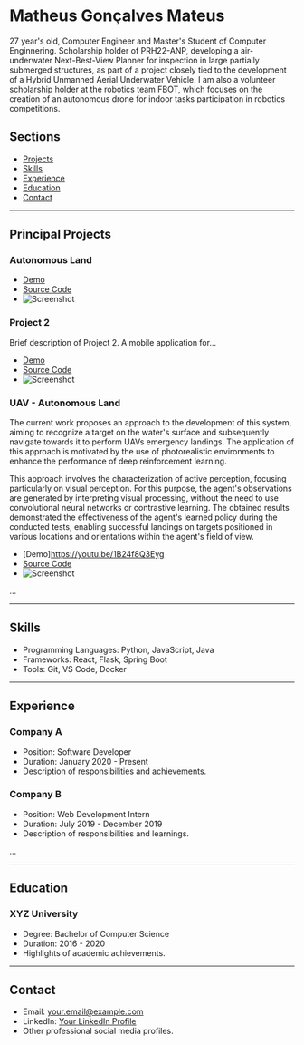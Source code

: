 # Matheus Gonçalves Mateus

27 year's old, Computer Engineer and Master's Student of Computer Enginnering. Scholarship holder of PRH22-ANP, developing a air-underwater Next-Best-View Planner for inspection in large partially submerged structures, as part of a project closely tied to the development of a Hybrid Unmanned Aerial Underwater Vehicle. I am also a volunteer scholarship holder at the robotics team FBOT, which focuses on the creation of an autonomous drone for indoor tasks participation in robotics competitions.

## Sections

- [Projects](#projects)
- [Skills](#skills)
- [Experience](#experience)
- [Education](#education)
- [Contact](#contact)

---

## Principal Projects

### Autonomous Land



- [Demo](project-1/demo)
- [Source Code](project-1/source-code)
- ![Screenshot](project-1/screenshot.png)

### Project 2

Brief description of Project 2. A mobile application for...

- [Demo](project-2/demo)
- [Source Code](project-2/source-code)
- ![Screenshot](project-2/screenshot.png)

### UAV - Autonomous Land

The current work proposes an approach to the development of this system, aiming to recognize a target on the water's surface and subsequently navigate towards it to perform UAVs emergency landings. The application of this approach is motivated by the use of photorealistic environments to enhance the performance of deep reinforcement learning.

This approach involves the characterization of active perception, focusing particularly on visual perception. For this purpose, the agent's observations are generated by interpreting visual processing, without the need to use convolutional neural networks or contrastive learning. The obtained results demonstrated the effectiveness of the agent's learned policy during the conducted tests, enabling successful landings on targets positioned in various locations and orientations within the agent's field of view.

- [Demo]https://youtu.be/1B24f8Q3Eyg
- [Source Code](https://github.com/mgmateus/ddpg_land)
- ![Screenshot](project-2/screenshot.png)

...

---

## Skills

- Programming Languages: Python, JavaScript, Java
- Frameworks: React, Flask, Spring Boot
- Tools: Git, VS Code, Docker

---

## Experience

### Company A

- Position: Software Developer
- Duration: January 2020 - Present
- Description of responsibilities and achievements.

### Company B

- Position: Web Development Intern
- Duration: July 2019 - December 2019
- Description of responsibilities and learnings.

...

---

## Education

### XYZ University

- Degree: Bachelor of Computer Science
- Duration: 2016 - 2020
- Highlights of academic achievements.

---

## Contact

- Email: your.email@example.com
- LinkedIn: [Your LinkedIn Profile](https://www.linkedin.com/in/your-profile)
- Other professional social media profiles.

